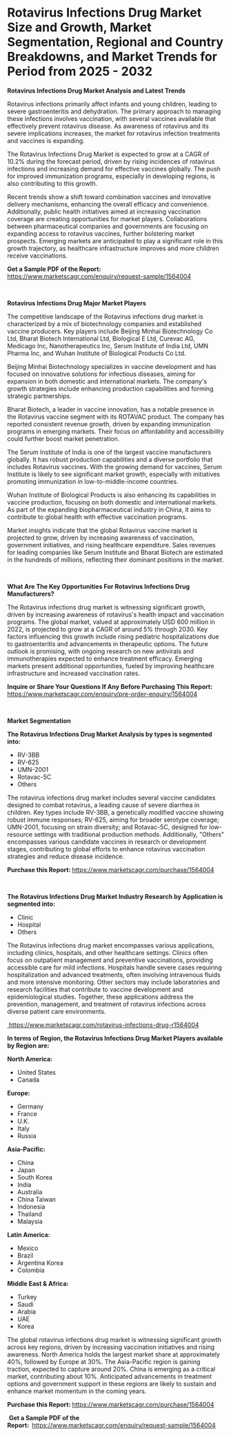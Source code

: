 <p><h1>Rotavirus Infections Drug Market Size and Growth, Market Segmentation, Regional and Country Breakdowns, and Market Trends for Period from 2025 -  2032</h1></p><p><strong>Rotavirus Infections Drug Market Analysis and Latest Trends</strong></p>
<p><p>Rotavirus infections primarily affect infants and young children, leading to severe gastroenteritis and dehydration. The primary approach to managing these infections involves vaccination, with several vaccines available that effectively prevent rotavirus disease. As awareness of rotavirus and its severe implications increases, the market for rotavirus infection treatments and vaccines is expanding. </p><p>The Rotavirus Infections Drug Market is expected to grow at a CAGR of 10.2% during the forecast period, driven by rising incidences of rotavirus infections and increasing demand for effective vaccines globally. The push for improved immunization programs, especially in developing regions, is also contributing to this growth. </p><p>Recent trends show a shift toward combination vaccines and innovative delivery mechanisms, enhancing the overall efficacy and convenience. Additionally, public health initiatives aimed at increasing vaccination coverage are creating opportunities for market players. Collaborations between pharmaceutical companies and governments are focusing on expanding access to rotavirus vaccines, further bolstering market prospects. Emerging markets are anticipated to play a significant role in this growth trajectory, as healthcare infrastructure improves and more children receive vaccinations.</p></p>
<p><strong>Get a Sample PDF of the Report:&nbsp;</strong> <a href="https://www.marketscagr.com/enquiry/request-sample/1564004?utm_campaign=3283&utm_medium=2&utm_source=Github&utm_content=ia&utm_term=19042025&utm_id=rotavirus-infections-drug">https://www.marketscagr.com/enquiry/request-sample/1564004</a></p>
<p>&nbsp;</p>
<p><strong>Rotavirus Infections Drug Major Market Players</strong></p>
<p><p>The competitive landscape of the Rotavirus infections drug market is characterized by a mix of biotechnology companies and established vaccine producers. Key players include Beijing Minhai Biotechnology Co Ltd, Bharat Biotech International Ltd, Biological E Ltd, Curevac AG, Medicago Inc, Nanotherapeutics Inc, Serum Institute of India Ltd, UMN Pharma Inc, and Wuhan Institute of Biological Products Co Ltd.</p><p>Beijing Minhai Biotechnology specializes in vaccine development and has focused on innovative solutions for infectious diseases, aiming for expansion in both domestic and international markets. The company's growth strategies include enhancing production capabilities and forming strategic partnerships.</p><p>Bharat Biotech, a leader in vaccine innovation, has a notable presence in the Rotavirus vaccine segment with its ROTAVAC product. The company has reported consistent revenue growth, driven by expanding immunization programs in emerging markets. Their focus on affordability and accessibility could further boost market penetration.</p><p>The Serum Institute of India is one of the largest vaccine manufacturers globally. It has robust production capabilities and a diverse portfolio that includes Rotavirus vaccines. With the growing demand for vaccines, Serum Institute is likely to see significant market growth, especially with initiatives promoting immunization in low-to-middle-income countries.</p><p>Wuhan Institute of Biological Products is also enhancing its capabilities in vaccine production, focusing on both domestic and international markets. As part of the expanding biopharmaceutical industry in China, it aims to contribute to global health with effective vaccination programs.</p><p>Market insights indicate that the global Rotavirus vaccine market is projected to grow, driven by increasing awareness of vaccination, government initiatives, and rising healthcare expenditure. Sales revenues for leading companies like Serum Institute and Bharat Biotech are estimated in the hundreds of millions, reflecting their dominant positions in the market.</p></p>
<p>&nbsp;</p>
<p><strong>What Are The Key Opportunities For Rotavirus Infections Drug Manufacturers?</strong></p>
<p><p>The Rotavirus infections drug market is witnessing significant growth, driven by increasing awareness of rotavirus's health impact and vaccination programs. The global market, valued at approximately USD 600 million in 2022, is projected to grow at a CAGR of around 5% through 2030. Key factors influencing this growth include rising pediatric hospitalizations due to gastroenteritis and advancements in therapeutic options. The future outlook is promising, with ongoing research on new antivirals and immunotherapies expected to enhance treatment efficacy. Emerging markets present additional opportunities, fueled by improving healthcare infrastructure and increased vaccination rates.</p></p>
<p><strong>Inquire or Share Your Questions If Any Before Purchasing This Report:</strong> <a href="https://www.marketscagr.com/enquiry/pre-order-enquiry/1564004?utm_campaign=3283&utm_medium=2&utm_source=Github&utm_content=ia&utm_term=19042025&utm_id=rotavirus-infections-drug">https://www.marketscagr.com/enquiry/pre-order-enquiry/1564004</a></p>
<p>&nbsp;</p>
<p><strong>Market Segmentation</strong></p>
<p><strong>The Rotavirus Infections Drug Market Analysis by types is segmented into:</strong></p>
<p><ul><li>RV-3BB</li><li>RV-625</li><li>UMN-2001</li><li>Rotavac-5C</li><li>Others</li></ul></p>
<p><p>The rotavirus infections drug market includes several vaccine candidates designed to combat rotavirus, a leading cause of severe diarrhea in children. Key types include RV-3BB, a genetically modified vaccine showing robust immune responses; RV-625, aiming for broader serotype coverage; UMN-2001, focusing on strain diversity; and Rotavac-5C, designed for low-resource settings with traditional production methods. Additionally, "Others" encompasses various candidate vaccines in research or development stages, contributing to global efforts to enhance rotavirus vaccination strategies and reduce disease incidence.</p></p>
<p><strong>Purchase this Report:&nbsp;</strong><a href="https://www.marketscagr.com/purchase/1564004?utm_campaign=3283&utm_medium=2&utm_source=Github&utm_content=ia&utm_term=19042025&utm_id=rotavirus-infections-drug">https://www.marketscagr.com/purchase/1564004</a></p>
<p>&nbsp;</p>
<p><strong>The Rotavirus Infections Drug Market Industry Research by Application is segmented into:</strong></p>
<p><ul><li>Clinic</li><li>Hospital</li><li>Others</li></ul></p>
<p><p>The Rotavirus infections drug market encompasses various applications, including clinics, hospitals, and other healthcare settings. Clinics often focus on outpatient management and preventive vaccinations, providing accessible care for mild infections. Hospitals handle severe cases requiring hospitalization and advanced treatments, often involving intravenous fluids and more intensive monitoring. Other sectors may include laboratories and research facilities that contribute to vaccine development and epidemiological studies. Together, these applications address the prevention, management, and treatment of rotavirus infections across diverse patient care environments.</p></p>
<p><a href="https://www.marketscagr.com/rotavirus-infections-drug-r1564004?utm_campaign=3283&utm_medium=2&utm_source=Github&utm_content=ia&utm_term=19042025&utm_id=rotavirus-infections-drug">&nbsp;https://www.marketscagr.com/rotavirus-infections-drug-r1564004</a></p>
<p><strong>In terms of Region, the Rotavirus Infections Drug Market Players available by Region are:</strong></p>
<p>
    <p> <strong> North America: </strong>
        <ul>
            <li>United States</li>
            <li>Canada</li>
        </ul>
        </p> 
    <p> <strong> Europe: </strong>
        <ul>
            <li>Germany</li>
            <li>France</li>
            <li>U.K.</li>
            <li>Italy</li>
            <li>Russia</li>
        </ul>
        </p> 
    <p> <strong> Asia-Pacific: </strong>
        <ul>
            <li>China</li>
            <li>Japan</li>
            <li>South Korea</li>
            <li>India</li>
            <li>Australia</li>
            <li>China Taiwan</li>
            <li>Indonesia</li>
            <li>Thailand</li>
            <li>Malaysia</li>
        </ul>
        </p> 
    <p> <strong> Latin America: </strong>
        <ul>
            <li>Mexico</li>
            <li>Brazil</li>
            <li>Argentina Korea</li>
            <li>Colombia</li>
        </ul>
        </p> 
    <p> <strong> Middle East & Africa: </strong>
        <ul>
            <li>Turkey</li>
            <li>Saudi</li>
            <li>Arabia</li>
            <li>UAE</li>
            <li>Korea</li>
        </ul>
    </p>
    </p>
<p><p>The global rotavirus infections drug market is witnessing significant growth across key regions, driven by increasing vaccination initiatives and rising awareness. North America holds the largest market share at approximately 40%, followed by Europe at 30%. The Asia-Pacific region is gaining traction, expected to capture around 20%. China is emerging as a critical market, contributing about 10%. Anticipated advancements in treatment options and government support in these regions are likely to sustain and enhance market momentum in the coming years.</p></p>
<p><strong>Purchase this Report: </strong><a href="https://www.marketscagr.com/purchase/1564004?utm_campaign=3283&utm_medium=2&utm_source=Github&utm_content=ia&utm_term=19042025&utm_id=rotavirus-infections-drug">https://www.marketscagr.com/purchase/1564004</a></p>
<p>&nbsp;<strong>Get a Sample PDF of the Report:&nbsp;&nbsp;</strong><a href="https://www.marketscagr.com/enquiry/request-sample/1564004?utm_campaign=3283&utm_medium=2&utm_source=Github&utm_content=ia&utm_term=19042025&utm_id=rotavirus-infections-drug">https://www.marketscagr.com/enquiry/request-sample/1564004</a></p>
<p><strong></strong></p>
<p><p></p><p></p><p></p></p>